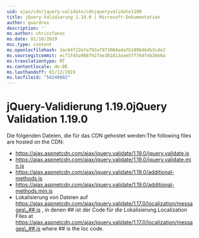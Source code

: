 ```yaml
---
uid: ajax/cdn/jquery-validate/cdnjqueryvalidate1190
title: jQuery-Validierung 1.19.0 | Microsoft-Dokumentation
author: guardrex
description: ''
ms.author: chrissfanos
ms.date: 01/10/2019
msc.type: content
ms.openlocfilehash: 3ac64f22efa792e7973004a4afb18964bdb3cde2
ms.sourcegitcommit: ec71fd5a988f927ae301813aae5ff764feb3bb6a
ms.translationtype: MT
ms.contentlocale: de-DE
ms.lasthandoff: 01/12/2019
ms.locfileid: "54249602"
---
```

<a name="jquery-validation-1190"></a><span data-ttu-id="4600d-102">jQuery-Validierung 1.19.0</span><span class="sxs-lookup"><span data-stu-id="4600d-102">jQuery Validation 1.19.0</span></span>
====================
<span data-ttu-id="4600d-103">Die folgenden Dateien, die für das CDN gehostet werden:</span><span class="sxs-lookup"><span data-stu-id="4600d-103">The following files are hosted on the CDN:</span></span>

- https://ajax.aspnetcdn.com/ajax/jquery.validate/1.19.0/jquery.validate.js
- https://ajax.aspnetcdn.com/ajax/jquery.validate/1.19.0/jquery.validate.min.js
- https://ajax.aspnetcdn.com/ajax/jquery.validate/1.19.0/additional-methods.js
- https://ajax.aspnetcdn.com/ajax/jquery.validate/1.19.0/additional-methods.min.js
- <span data-ttu-id="4600d-104">Lokalisierung von Dateien auf https://ajax.aspnetcdn.com/ajax/jquery.validate/1.17.0/localization/messages\_##.js , in denen ## ist der Code für die Lokalisierung.</span><span class="sxs-lookup"><span data-stu-id="4600d-104">Localization Files at https://ajax.aspnetcdn.com/ajax/jquery.validate/1.17.0/localization/messages\_##.js where ## is the loc code.</span></span>
